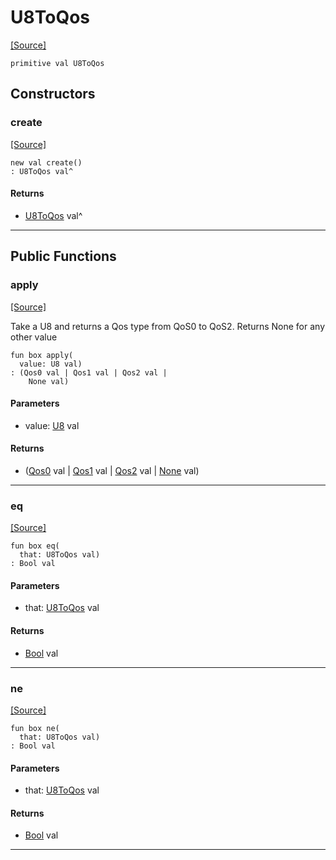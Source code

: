 # U8ToQos
<span class="source-link">[[Source]](src/mqtt-utilities/functions.md#L-0-92)</span>
```pony
primitive val U8ToQos
```

## Constructors

### create
<span class="source-link">[[Source]](src/mqtt-utilities/functions.md#L-0-92)</span>


```pony
new val create()
: U8ToQos val^
```

#### Returns

* [U8ToQos](mqtt-utilities-U8ToQos.md) val^

---

## Public Functions

### apply
<span class="source-link">[[Source]](src/mqtt-utilities/functions.md#L-0-92)</span>


Take a U8 and returns a Qos type from QoS0 to QoS2. Returns None for
any other value


```pony
fun box apply(
  value: U8 val)
: (Qos0 val | Qos1 val | Qos2 val | 
    None val)
```
#### Parameters

*   value: [U8](builtin-U8.md) val

#### Returns

* ([Qos0](mqtt-primitives-Qos0.md) val | [Qos1](mqtt-primitives-Qos1.md) val | [Qos2](mqtt-primitives-Qos2.md) val | 
    [None](builtin-None.md) val)

---

### eq
<span class="source-link">[[Source]](src/mqtt-utilities/functions.md#L-0-92)</span>


```pony
fun box eq(
  that: U8ToQos val)
: Bool val
```
#### Parameters

*   that: [U8ToQos](mqtt-utilities-U8ToQos.md) val

#### Returns

* [Bool](builtin-Bool.md) val

---

### ne
<span class="source-link">[[Source]](src/mqtt-utilities/functions.md#L-0-92)</span>


```pony
fun box ne(
  that: U8ToQos val)
: Bool val
```
#### Parameters

*   that: [U8ToQos](mqtt-utilities-U8ToQos.md) val

#### Returns

* [Bool](builtin-Bool.md) val

---

